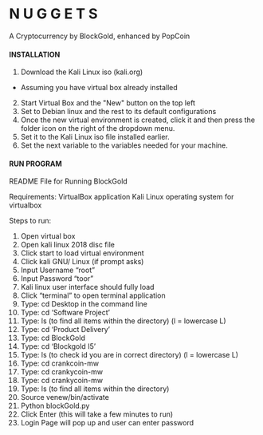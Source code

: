 # N U G G E T S

A Cryptocurrency by BlockGold, enhanced by PopCoin

#### INSTALLATION
1. Download the Kali Linux iso (kali.org)
* Assuming you have virtual box already installed
2. Start Virtual Box and the "New" button on the top left
3. Set to Debian linux and the rest to its default configurations
4. Once the new virtual environment is created, click it and then press the folder icon on the right of the dropdown menu.
5. Set it to the Kali Linux iso file installed earlier.
6. Set the next variable to the variables needed for your machine.

#### RUN PROGRAM
README File for Running BlockGold

Requirements:
VirtualBox application
Kali Linux operating system for virtualbox

Steps to run:

1. Open virtual box
2. Open kali linux 2018 disc file 
3. Click start to load virtual environment 
4. Click kali GNU/ Linux (if prompt asks)
5. Input Username “root”
6. Input Password  “toor”
7. Kali linux user interface should fully load
8. Click “terminal” to open terminal application
9. Type: cd Desktop in the command line
10. Type: cd ‘Software Project’
11. Type: ls (to find all items within the directory) (l = lowercase L)
12. Type: cd ‘Product Delivery’
13. Type: cd BlockGold 
14. Type: cd ‘Blockgold I5’
15. Type: ls (to check id you are in correct directory) (l = lowercase L)
16. Type: cd crankcoin-mw
17. Type: cd crankycoin-mw
18. Type: cd crankycoin-mw 
19. Type: ls (to find all items within the directory) 
20. Source venew/bin/activate
21. Python blockGold.py 
22. Click Enter (this will take a few minutes to run)
23. Login Page will pop up and user can enter password 


